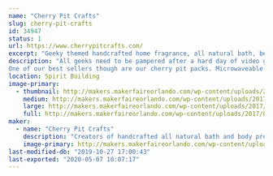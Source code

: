 ```yaml
---
name: "Cherry Pit Crafts"
slug: cherry-pit-crafts
id: 34947
status: 1
url: https://www.cherrypitcrafts.com/
excerpt: "Geeky themed handcrafted home fragrance, all natural bath, beauty and spa products."
description: "All geeks need to be pampered after a hard day of video gaming and cosplay.  So we at Cherry Pit Crafts have developed an entire line of themed products sure to please the geek in everyone. Our products are handcrafted with only the best ingredients.  Themes include Harry Potter, Doctor Who, Disney, Arcade games and more! We carry soaps, bath salts, body lotion, lip balms, candles, incense, lip balms, etc..
One of our best sellers though are our cherry pit packs. Microwaveable cherry pit packs are filled with dried cherry stones that are reclaimed from a cannery located in Michigan. Cherry pits make a superior filler for natural heat pads because they are not subject to rancidity and pantry pests that can infest other fillers such as rice, corn, flax and barley. When heated in the microwave for two minutes they produce a moist relaxing heat that's perfect for relieving aches and pains.  These packs are reusable and last for many years.  They also conform to the natural contours of the users body in a way that ordinary heating pads just can't beat."
location: Spirit Building
image-primary:
  - thumbnail: http://makers.makerfaireorlando.com/wp-content/uploads/2017/07/Butterbeer_Spa_Set_XL2-150x150.jpg
    medium: http://makers.makerfaireorlando.com/wp-content/uploads/2017/07/Butterbeer_Spa_Set_XL2-300x300.jpg
    large: http://makers.makerfaireorlando.com/wp-content/uploads/2017/07/Butterbeer_Spa_Set_XL2.jpg
    full: http://makers.makerfaireorlando.com/wp-content/uploads/2017/07/Butterbeer_Spa_Set_XL2.jpg
maker:
  - name: "Cherry Pit Crafts"
    description: "Creators of handcrafted all natural bath and body products"
    image-primary: http://makers.makerfaireorlando.com/wp-content/uploads/2015/06/cherrieslogo.png
last-modified-db: "2019-10-27 17:00:43"
last-exported: "2020-05-07 10:07:17"
---
```

